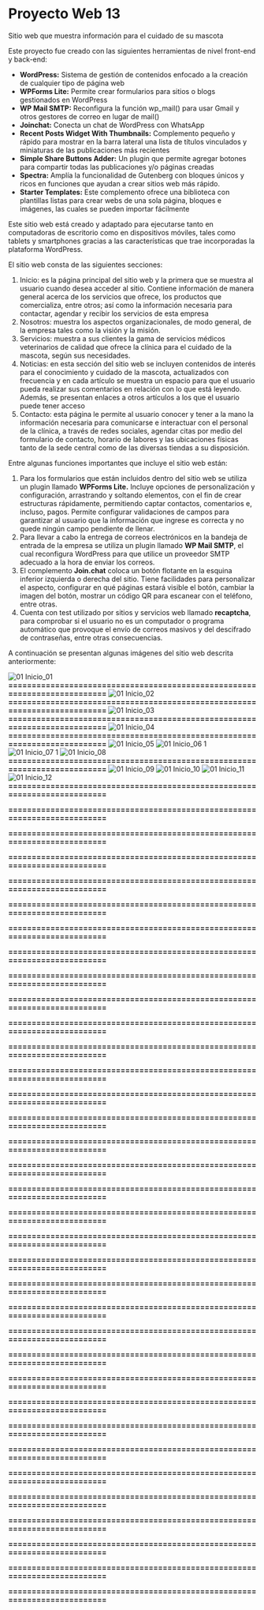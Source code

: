 # Proyecto Web 13

Sitio web que muestra información para el cuidado de su mascota

Este proyecto fue creado con las siguientes herramientas de nivel front-end y back-end:

- **WordPress:**	Sistema de gestión de contenidos enfocado a la creación de cualquier tipo de página web
- **WPForms Lite:**	Permite crear formularios para sitios o blogs gestionados en WordPress
- **WP Mail SMTP:**	Reconfigura la función wp_mail() para usar Gmail y otros gestores de correo en lugar de mail() 
- **Joinchat:**	Conecta un chat de WordPress con WhatsApp
- **Recent Posts Widget With Thumbnails:**	Complemento pequeño y rápido para mostrar en la barra lateral una lista de títulos vinculados y miniaturas de las publicaciones más recientes
- **Simple Share Buttons Adder:**	Un plugin que permite agregar botones para compartir todas las publicaciones y/o páginas creadas
- **Spectra:**	Amplía la funcionalidad de Gutenberg con bloques únicos y ricos en funciones que ayudan a crear sitios web más rápido.
- **Starter Templates:**	Este complemento ofrece una biblioteca con plantillas listas para crear webs de una sola página, bloques e imágenes, las cuales se pueden importar fácilmente

Este sitio web está creado y adaptado para ejecutarse tanto en computadoras de escritorio como en dispositivos móviles, tales como tablets y smartphones gracias a las características que trae incorporadas la plataforma WordPress.

El sitio web consta de las siguientes secciones:

1.	Inicio: es la página principal del sitio web y la primera que se muestra al usuario cuando desea acceder al sitio. Contiene información de manera general acerca de los servicios que ofrece, los productos que comercializa, entre otros; así como la información necesaria para contactar, agendar y recibir los servicios de esta empresa
2.	Nosotros: muestra los aspectos organizacionales, de modo general, de la empresa tales como la visión y la misión.
3.	Servicios: muestra a sus clientes la gama de servicios médicos veterinarios de calidad que ofrece la clínica para el cuidado de la mascota, según sus necesidades.
4.	Noticias: en esta sección del sitio web se incluyen contenidos de interés para el conocimiento y cuidado de la mascota, actualizados con frecuencia y en cada artículo se muestra un espacio para que el usuario pueda realizar sus comentarios en relación con lo que está leyendo. Además, se presentan enlaces a otros artículos a los que el usuario puede tener acceso 
5.	Contacto: esta página le permite al usuario conocer y tener a la mano la información necesaria para comunicarse e interactuar con el personal de la clínica, a través de redes sociales, agendar citas por medio del formulario de contacto, horario de labores y las ubicaciones físicas tanto de la sede central como de las diversas tiendas a su disposición.

Entre algunas funciones importantes que incluye el sitio web están:

1.	Para los formularios que están incluidos dentro del sitio web se utiliza un plugin llamado **WPForms Lite.** Incluye opciones de personalización y configuración, arrastrando y soltando elementos, con el fin de crear estructuras rápidamente, permitiendo captar contactos, comentarios e, incluso, pagos. Permite configurar validaciones de campos para garantizar al usuario que la información que ingrese es correcta y no quede ningún campo pendiente de llenar. 
2.	Para llevar a cabo la entrega de correos electrónicos en la bandeja de entrada de la empresa se utiliza un plugin llamado **WP Mail SMTP**, el cual reconfigura WordPress para que utilice un proveedor SMTP adecuado a la hora de enviar los correos.
3.	El complemento **Join.chat** coloca un botón flotante en la esquina inferior izquierda o derecha del sitio. Tiene facilidades para personalizar el aspecto, configurar en qué páginas estará visible el botón, cambiar la imagen del botón, mostrar un código QR para escanear con el teléfono, entre otras. 
4.	Cuenta con test utilizado por sitios y servicios web llamado **recaptcha**, para comprobar si el usuario no es un computador o programa automático que provoque el envío de correos masivos y del descifrado de contraseñas, entre otras consecuencias.

A continuación se presentan algunas imágenes del sitio web descrita anteriormente:

![01  Inicio_01](https://github.com/user-attachments/assets/78382f7b-b40b-47ba-9d90-35ccacaf10c3)
**==========================================================================**
![01  Inicio_02](https://github.com/user-attachments/assets/43fa8271-d772-44b3-96a8-4a3eae86d8bb)
**==========================================================================**
![01  Inicio_03](https://github.com/user-attachments/assets/5c730e84-f7f4-4d99-80b5-05eb2a42d4bb)
**==========================================================================**
![01  Inicio_04](https://github.com/user-attachments/assets/e7eb72e4-017b-412e-96fb-41247f53a35f)
**==========================================================================**
![01  Inicio_05](https://github.com/user-attachments/assets/c147bc9f-96a8-40a7-9140-69a86c364db1)                    ![01  Inicio_06 1](https://github.com/user-attachments/assets/6b0705e5-9239-4861-bc88-e32cb85335cf)
![01  Inicio_07 1](https://github.com/user-attachments/assets/e8556f48-08fa-4e9f-b67e-c0bed872b50e)                    ![01  Inicio_08](https://github.com/user-attachments/assets/3ab19ecd-cebe-4c47-a2b7-f69f1376b137)
**==========================================================================**
![01  Inicio_09](https://github.com/user-attachments/assets/c6b163cf-6ab0-49c1-bb5f-32b3d630b440)                    ![01  Inicio_10](https://github.com/user-attachments/assets/43dfe47e-62f5-40f6-991f-dbf9c8f24e46)
![01  Inicio_11](https://github.com/user-attachments/assets/73e13350-ebe3-402c-80de-776e8e1923c3)                    ![01  Inicio_12](https://github.com/user-attachments/assets/f49870da-586e-42eb-bc9a-365f5f622514)
**==========================================================================**

**==========================================================================**

**==========================================================================**

**==========================================================================**

**==========================================================================**

**==========================================================================**

**==========================================================================**

**==========================================================================**

**==========================================================================**

**==========================================================================**

**==========================================================================**

**==========================================================================**

**==========================================================================**

**==========================================================================**

**==========================================================================**

**==========================================================================**

**==========================================================================**

**==========================================================================**

**==========================================================================**

**==========================================================================**

**==========================================================================**

**==========================================================================**

**==========================================================================**

**==========================================================================**

**==========================================================================**

**==========================================================================**

**==========================================================================**

**==========================================================================**

**==========================================================================**

**==========================================================================**

**==========================================================================**

**==========================================================================**

**==========================================================================**

**==========================================================================**

**==========================================================================**

